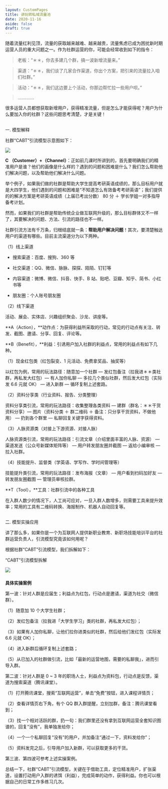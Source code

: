 ```yaml
---
layout: CustomPages
title: 讲玩转私域流量池
date: 2020-11-16
aside: false
draft: true
---
```


随着流量红利见顶，流量的获取越来越难、越来越贵，流量焦虑已成为困扰新时期运营人员的重大问题之一。作为社群运营的你，可能会经常收到如下的指令：

> 老板：“＊＊，你去多建几个群，搞一波新增流量来。”

> 渠道：“＊＊，我们谈了几家合作渠道，你出个方案，把引来的流量拉入咱们社群。”

> 活动：“＊＊，我们这边要上个活动，你那边帮忙拉一些用户呗。”

> ………….

很多运营人员都想获取新增用户，获得精准流量，但是怎么才能获得呢？用户为什么要加入你的社群？这些问题思考清楚，才是关键！

##

一. 模型解释

社群“CABT”引流模型示意图如下：

![](https://s0.lgstatic.com/i/image3/M01/6C/FB/Cgq2xl5cpiiAGIHCAABcVUmhppc668.png)

**C （Customer）+（Channel）**：正如前几课时所讲到的，首先要明确我们的精准用户是谁？他们的画像是什么样的？遇到的问题和困难是什么？我们怎么帮助他们解决问题，以及帮助他们解决什么问题。

举个例子，如果我们做的社群是帮助大学生提高考研英语成绩的，那么目标用户就是大四学生，他们遇到的问题和困难是“不知道怎么有效备考考研英语”；我们提供的的解决方案是考研英语成绩（上届已考出分数） 80 分 ＋ 学长学姐一对多指导备考计划。

然而，如果我们的社群是帮助传统企业做互联网升级的，那么目标群体又不一样了，其要解决的问题、方法、引流的路径也不一样。

社群引流方法有千万条，归根结底就一条：**帮助用户解决问题**！其次，要清楚触达用户的渠道有哪些。目前主流渠道分为以下两种。

（1）线上渠道

- 搜索渠道：百度、搜狗、360 等

- 社交渠道：QQ、微信、脉脉、探探、陌陌、钉钉等

- 内容渠道：微博、微信、抖音、快手、B 站、贴吧、豆瓣、知乎、简书、小红书等

- 朋友圈：个人账号朋友圈

（2）线下渠道

活动、展会、实体店、兴趣组织聚会、沙龙、讲座等。

**A（Action），**动作点：为获得利益所采取的行动，常见的行动点有关注、转发、截图、邀请、分享、回复、评论等。

**B（Benefit），**利益：引诱用户加入社群的利益点，常用的利益点有如下几种。

（1）现金红包类（红包裂变、1 元活动、免费拿奖品、抽奖等）

以红包为例，常用的玩法路径：随意加一个社群 — 发红包备注（拉我进＊＊类社群，再私发大红包）— 有人加你私聊 — 多拉几个类似社群，然后发大红包（实际发 6.6 元就 OK） — 进入新群 — 循环复制上述套路。

（2）资料分享类（行业资料、报告、分类整理）

资料分享类引流，常用的玩法路径：收集整理各类资料 — 建群（群名：＊＊干货资料分享）— 图片（资料分类 ＋ 群二维码 ＋ 备注：只分享干货资料，不做他用） — 扔到各个群里 — 私聊回复关键字获得资料。

（3）人脉资源类（对接上下游资源、对接人脉）

人脉资源类引流，常用的玩法路径：引流文章（介绍里面丰富的人脉、资源） — 渠道发送（公众号新媒体矩阵等） — 用户转发朋友圈并截图 — 返给小编审核 — 拉入社群。

（4）技能提升、监督类（学英语、学写作、学时间管理等）

技能提升类引流，常用的玩法路径：发布海报（文章） — 用户看到扫码加好友 — 转发朋友圈截图 — 管理员审核拉群。

**T（Tool），**工具：社群引流中的各种工具

在入群人数少的情况下，人工尚可应对，一旦入群人数增多，则需要工具来提升效率；常用的工具有二维码转换、海报制作、机器人自动回复等。

##

二. 模型实操应用

讲了那么多，如果你是一个为互联网人提供新职业教育、新职场技能培训平台的社群运营负责人，引流模型究竟该如何用呢？

根据社群“CABT”引流模型，我们拆解如下：

“CABT”引流模型拆解

![](https://s0.lgstatic.com/i/image3/M01/6D/46/Cgq2xl5dA5aACjQOAACOtxBpOs0623.png)

###

**具体实操案例**

第一波：针对人群是应届生；利益点为红包，行动点是邀请，渠道为社交（微信群）。

（1）随意加 10 个大学生社群；

（2）发红包备注（拉我进「大学生学习」类的社群，再私发大红包）；

（3）如果有人加你私聊，让他们拉你进类似的社群，然后给他们发红包（实际发 6.6 元就 OK）；

（4）进入新群后循环复制上述套路；

（5）从已加入的社群做引流，比如「最新的运营地图，需要的私聊我」，进而引导入群。

第二波：针对人群是 0 ~ 3 年的职场人士，利益点为资料包，行动点是反馈，渠道为搜索渠道（腾讯课堂）。

（1）打开腾讯课堂，搜索“互联网运营”，单击“免费”按钮，进入课程详情页；

（2）查看详情页右下角，有个 QQ 群入群提醒，立刻加群，备注：腾讯课堂看到；

（3）找一个相对活跃的群，扔一句：我们群里还没有拿到互联网运营全套知识图谱的，回复“没有”，我单独发给你；

（4）一个一个私聊回复“没有”的用户，并加备注“通过一下，资料发给你”；

（5）资料发完之后，引导用户加入新群，可以获取更多的干货。

第三波、第四波可参考上述实操案例。

总结一下，社群“CABT”引流模型，关键在于借助工具，定位精准用户，扩张渠道，设置打动用户入群的诱饵（利益），完成简单的动作，获得利益。你也可以根据自己的日常工作多练习几次。
